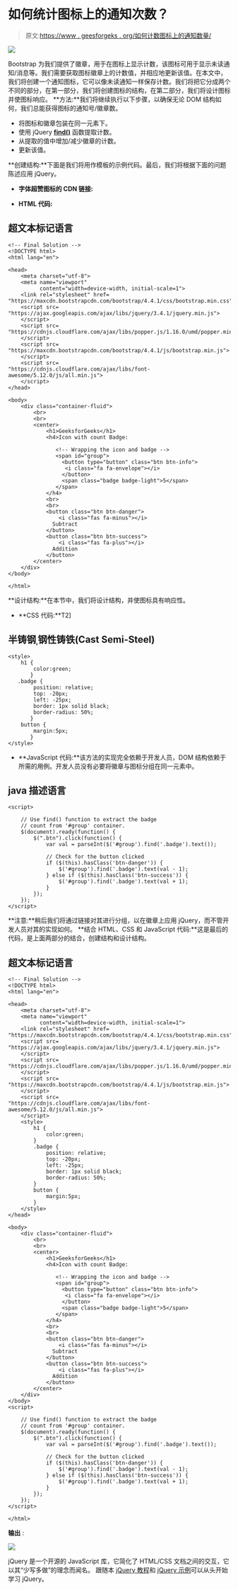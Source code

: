 # 如何统计图标上的通知次数？

> 原文:[https://www . geesforgeks . org/如何计数图标上的通知数量/](https://www.geeksforgeeks.org/how-to-count-number-of-notification-on-an-icon/)

![](img/bebf5e783a038e4063e969aa110402ce.png)

Bootstrap 为我们提供了徽章，用于在图标上显示计数，该图标可用于显示未读通知/消息等。我们需要获取图标徽章上的计数值，并相应地更新该值。在本文中，我们将创建一个通知图标，它可以像未读通知一样保存计数。我们将把它分成两个不同的部分，在第一部分，我们将创建图标的结构，在第二部分，我们将设计图标并使图标响应。
**方法:**我们将继续执行以下步骤，以确保无论 DOM 结构如何，我们总能获得图标的通知号/徽章数。

*   将图标和徽章包装在同一元素下。
*   使用 jQuery [**find()**](https://www.geeksforgeeks.org/jquery-find-with-examples/) 函数提取计数。
*   从提取的值中增加/减少徽章的计数。
*   更新该值。

**创建结构:**下面是我们将用作模板的示例代码。最后，我们将根据下面的问题陈述应用 jQuery。

*   **字体超赞图标的 CDN 链接:**

*   **HTML 代码:**

## 超文本标记语言

```htmlhtml
<!-- Final Solution -->
<!DOCTYPE html>
<html lang="en">

<head>
    <meta charset="utf-8">
    <meta name="viewport"
          content="width=device-width, initial-scale=1">
    <link rel="stylesheet" href=
"https://maxcdn.bootstrapcdn.com/bootstrap/4.4.1/css/bootstrap.min.css">
    <script src=
"https://ajax.googleapis.com/ajax/libs/jquery/3.4.1/jquery.min.js">
    </script>
    <script src=
"https://cdnjs.cloudflare.com/ajax/libs/popper.js/1.16.0/umd/popper.min.js">
    </script>
    <script src=
"https://maxcdn.bootstrapcdn.com/bootstrap/4.4.1/js/bootstrap.min.js">
    </script>
    <script src=
"https://cdnjs.cloudflare.com/ajax/libs/font-awesome/5.12.0/js/all.min.js">
    </script>
</head>

<body>
    <div class="container-fluid">
        <br>
        <br>
        <center>
            <h1>GeeksforGeeks</h1>
            <h4>Icon with count Badge:

               <!-- Wrapping the icon and badge -->
               <span id="group">
                 <button type="button" class="btn btn-info">
                  <i class="fa fa-envelope"></i>
                 </button>
                 <span class="badge badge-light">5</span>
               </span>
            </h4>
            <br>
            <br>
            <button class="btn btn-danger">
                <i class="fas fa-minus"></i>
              Subtract
            </button>
            <button class="btn btn-success">
                <i class="fas fa-plus"></i>
              Addition
            </button>
        </center>
    </div>
</body>

</html>
```

**设计结构:**在本节中，我们将设计结构，并使图标具有响应性。

*   **CSS 代码:**T2]

## 半铸钢ˌ钢性铸铁(Cast Semi-Steel)

```htmlhtml
<style>
    h1 {
        color:green;
       }
   .badge {
        position: relative;
        top: -20px;
        left: -25px;
        border: 1px solid black;
        border-radius: 50%;
       }
    button {
        margin:5px;
       }
</style>
```

*   **JavaScript 代码:**该方法的实现完全依赖于开发人员，DOM 结构依赖于所需的用例。开发人员没有必要将徽章与图标分组在同一元素中。

## java 描述语言

```htmlhtml
<script>

    // Use find() function to extract the badge
    // count from '#group' container.
    $(document).ready(function() {
        $(".btn").click(function() {
            var val = parseInt($('#group').find('.badge').text());

            // Check for the button clicked
            if ($(this).hasClass('btn-danger')) {
                $('#group').find('.badge').text(val - 1);
            } else if ($(this).hasClass('btn-success')) {
                $('#group').find('.badge').text(val + 1);
            }
        });
    });
</script>
```

**注意:**稍后我们将通过链接对其进行分组，以在徽章上应用 jQuery，而不管开发人员对其的实现如何。
**结合 HTML、CSS 和 JavaScript 代码:**这是最后的代码，是上面两部分的结合，创建结构和设计结构。

## 超文本标记语言

```htmlhtml
<!-- Final Solution -->
<!DOCTYPE html>
<html lang="en">

<head>
    <meta charset="utf-8">
    <meta name="viewport"
          content="width=device-width, initial-scale=1">
    <link rel="stylesheet" href=
"https://maxcdn.bootstrapcdn.com/bootstrap/4.4.1/css/bootstrap.min.css">
    <script src=
"https://ajax.googleapis.com/ajax/libs/jquery/3.4.1/jquery.min.js">
    </script>
    <script src=
"https://cdnjs.cloudflare.com/ajax/libs/popper.js/1.16.0/umd/popper.min.js">
    </script>
    <script src=
"https://maxcdn.bootstrapcdn.com/bootstrap/4.4.1/js/bootstrap.min.js">
    </script>
    <script src=
"https://cdnjs.cloudflare.com/ajax/libs/font-awesome/5.12.0/js/all.min.js">
    </script>
    <style>
        h1 {
            color:green;
        }
        .badge {
            position: relative;
            top: -20px;
            left: -25px;
            border: 1px solid black;
            border-radius: 50%;
        }
        button {
            margin:5px;
        }
    </style>
</head>

<body>
    <div class="container-fluid">
        <br>
        <br>
        <center>
            <h1>GeeksforGeeks</h1>
            <h4>Icon with count Badge:

               <!-- Wrapping the icon and badge -->
               <span id="group">
                 <button type="button" class="btn btn-info">
                  <i class="fa fa-envelope"></i>
                 </button>
                 <span class="badge badge-light">5</span>
               </span>
            </h4>
            <br>
            <br>
            <button class="btn btn-danger">
                <i class="fas fa-minus"></i>
              Subtract
            </button>
            <button class="btn btn-success">
                <i class="fas fa-plus"></i>
              Addition
            </button>
        </center>
    </div>
</body>
<script>

    // Use find() function to extract the badge
    // count from '#group' container.
    $(document).ready(function() {
        $(".btn").click(function() {
            var val = parseInt($('#group').find('.badge').text());

            // Check for the button clicked
            if ($(this).hasClass('btn-danger')) {
                $('#group').find('.badge').text(val - 1);
            } else if ($(this).hasClass('btn-success')) {
                $('#group').find('.badge').text(val + 1);
            }
        });
    });
</script>

</html>               
```

**输出** :

![](img/8bcf9533fd2b464845c5bf72f4e65899.png)

jQuery 是一个开源的 JavaScript 库，它简化了 HTML/CSS 文档之间的交互，它以其“少写多做”的理念而闻名。
跟随本 [jQuery 教程](https://www.geeksforgeeks.org/jquery-tutorials/)和 [jQuery 示例](https://www.geeksforgeeks.org/jquery-examples/)可以从头开始学习 jQuery。